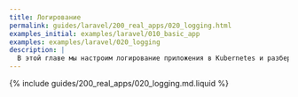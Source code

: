```yaml
---
title: Логирование
permalink: guides/laravel/200_real_apps/020_logging.html
examples_initial: examples/laravel/010_basic_app
examples: examples/laravel/020_logging
description: |
  В этой главе мы настроим логирование приложения в Kubernetes и разберём его особенности, а также сделаем структурированный формат логов для последующего парсинга системами сбора и анализа логов.
---
```


{% include guides/200_real_apps/020_logging.md.liquid %}
